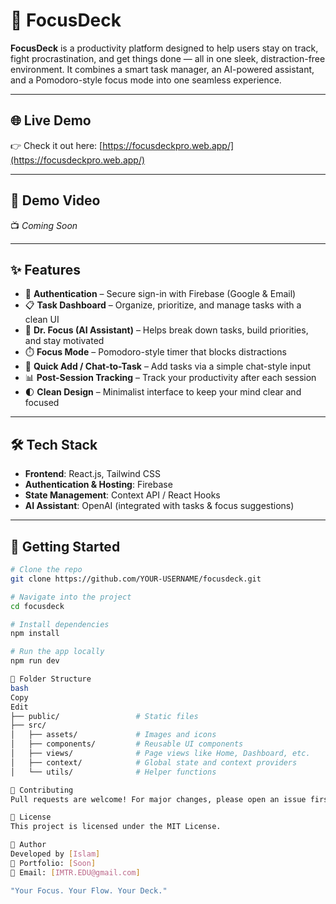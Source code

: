 # 🎯 FocusDeck

**FocusDeck** is a productivity platform designed to help users stay on track, fight procrastination, and get things done — all in one sleek, distraction-free environment. It combines a smart task manager, an AI-powered assistant, and a Pomodoro-style focus mode into one seamless experience.

---

## 🌐 Live Demo

👉 Check it out here: [https://focusdeckpro.web.app/](https://focusdeckpro.web.app/)

---

## 🎥 Demo Video

📺 _Coming Soon_

<!-- Replace this line with an embedded YouTube link once available -->
<!-- Example: https://www.youtube.com/watch?v=xxxxxxxxxxx -->

---

## ✨ Features

- 🔐 **Authentication** – Secure sign-in with Firebase (Google & Email)
- 📋 **Task Dashboard** – Organize, prioritize, and manage tasks with a clean UI
- 🤖 **Dr. Focus (AI Assistant)** – Helps break down tasks, build priorities, and stay motivated
- ⏱️ **Focus Mode** – Pomodoro-style timer that blocks distractions
- 💬 **Quick Add / Chat-to-Task** – Add tasks via a simple chat-style input
- 📊 **Post-Session Tracking** – Track your productivity after each session
- 🌓 **Clean Design** – Minimalist interface to keep your mind clear and focused

---

## 🛠️ Tech Stack

- **Frontend**: React.js, Tailwind CSS
- **Authentication & Hosting**: Firebase
- **State Management**: Context API / React Hooks
- **AI Assistant**: OpenAI (integrated with tasks & focus suggestions)

---

## 🚀 Getting Started

```bash
# Clone the repo
git clone https://github.com/YOUR-USERNAME/focusdeck.git

# Navigate into the project
cd focusdeck

# Install dependencies
npm install

# Run the app locally
npm run dev

📁 Folder Structure
bash
Copy
Edit
├── public/                 # Static files
├── src/
│   ├── assets/             # Images and icons
│   ├── components/         # Reusable UI components
│   ├── views/              # Page views like Home, Dashboard, etc.
│   ├── context/            # Global state and context providers
│   └── utils/              # Helper functions

🙌 Contributing
Pull requests are welcome! For major changes, please open an issue first to discuss what you would like to change.

📄 License
This project is licensed under the MIT License.

👤 Author
Developed by [Islam]
💼 Portfolio: [Soon]
📧 Email: [IMTR.EDU@gmail.com]

"Your Focus. Your Flow. Your Deck."